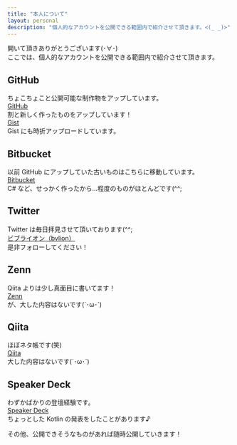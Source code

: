 ```yaml
---
title: "本人について"
layout: personal
description: "個人的なアカウントを公開できる範囲内で紹介させて頂きます。<(_ _)>"
---
```


開いて頂きありがとうございます(･∀･)  
ここでは、個人的なアカウントを公開できる範囲内で紹介させて頂きます。

## GitHub

ちょこちょこと公開可能な制作物をアップしています。  
[GitHub](https://github.com/bvlion)  
割と新しく作ったものをアップしています！  
[Gist](https://gist.github.com/bvlion)  
Gist にも時折アップロードしています。

## Bitbucket

以前 GitHub にアップしていた古いものはこちらに移動しています。  
[Bitbucket](https://bitbucket.org/bvlion/workspace/repositories/)  
C# など、せっかく作ったから…程度のものがほとんどです(^^;

## Twitter

Twitter は毎日拝見させて頂いております(^^;  
[ビブライオン（bvlion）](https://twitter.com/ninjinx)  
是非フォローしてください！

## Zenn

Qiita よりは少し真面目に書いてます！  
[Zenn](https://zenn.dev/bvlion)  
が、大した内容はないです(´･ω･`)

## Qiita

ほぼネタ帳です(笑)  
[Qiita](https://qiita.com/bvlion)  
大した内容はないです(´･ω･`)

## Speaker Deck

わずかばかりの登壇経験です。  
[Speaker Deck](https://speakerdeck.com/iwaisatoshi)  
ちょっとした Kotlin の発表をしたことがあります♪

その他、公開できそうなものがあれば随時公開していきます！